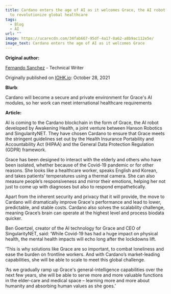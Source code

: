 ```yaml
---
title: Cardano enters the age of AI as it welcomes Grace, the AI robot designed
  to revolutionize global healthcare
tags:
  - Blog
  - AI
url: ""
image: https://ucarecdn.com/34fab667-95df-4a17-8a62-a8b9ac112e5e/
image_text: Cardano enters the age of AI as it welcomes Grace
---
```


**Original author:**

[Fernando Sanchez](https://iohk.io/en/team/fernando-sanchez) - Technical Writer

Originally published on [IOHK.io](https://iohk.io/en/blog/posts/2021/09/26/cardano-enters-the-age-of-ai-as-it-welcomes-grace-the-ai-robot-designed-to-revolutionize-global-healthcare/): October 28, 2021

**Blurb**:

Cardano will become a secure and private environment for Grace's AI modules, so her work can meet international healthcare requirements

**Article:**

AI is coming to the Cardano blockchain in the form of Grace, the AI robot developed by Awakening Health, a joint venture between Hanson Robotics and SingularityNET. They have chosen Cardano to ensure that Grace meets the stringent guidelines set out by the Health Insurance Portability and Accountability Act (HIPAA) and the General Data Protection Regulation (GDPR) framework.

Grace has been designed to interact with the elderly and others who have been isolated, whether because of the Covid-19 pandemic or for other reasons. She looks like a healthcare worker, speaks English and Korean, and takes patients’ temperatures using a thermal camera. She can also measure people’s responsiveness and mirror their emotions, helping her not just to come up with diagnoses but also to respond empathetically.

Apart from the inherent security and privacy that it will provide, the move to Cardano will dramatically improve Grace's performance and lead to lower, predictable, and stable costs. Cardano also solves the scalability challenge, meaning Grace’s brain can operate at the highest level and process biodata quicker.

Ben Goertzel, creator of the AI technology for Grace and CEO of SingularityNET, said: ‘While Covid-19 has had a huge impact on physical health, the mental health impacts will echo long after the lockdowns lift.

‘This is why solutions like Grace are so important, to combat loneliness and ease the burden on frontline workers. And with Cardano’s market-leading capabilities, she will be able to scale to meet this global challenge.

‘As we gradually ramp up Grace's general-intelligence capabilities over the next few years, she will be able to serve more and more valuable functions in the elder-care and medical space – learning more and more about humanity and absorbing human values as she goes.’
